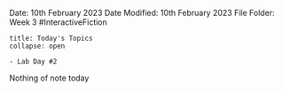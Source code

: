 Date: 10th February 2023
Date Modified: 10th February 2023
File Folder: Week 3
#InteractiveFiction 

```ad-abstract
title: Today's Topics
collapse: open

- Lab Day #2

```


Nothing of note today